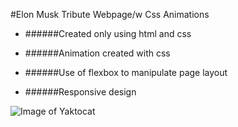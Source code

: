 #Elon Musk Tribute Webpage/w Css Animations

- ######Created only using html and css

- ######Animation created with css

- ######Use of flexbox to manipulate page layout

- ######Responsive design

![Image of Yaktocat](https://octodex.github.com/images/yaktocat.png)
